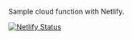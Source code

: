 Sample cloud function with Netlify.

[![Netlify Status](https://api.netlify.com/api/v1/badges/a20724c0-98d1-42c0-9751-19a6ca050f06/deploy-status)](https://app.netlify.com/sites/upbeat-saha-343047/deploys)